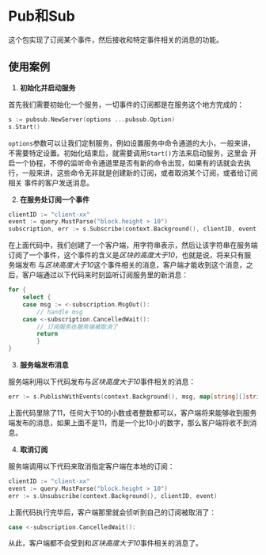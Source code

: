 # Pub和Sub

这个包实现了订阅某个事件，然后接收和特定事件相关的消息的功能。

## 使用案例

1. **初始化并启动服务**

首先我们需要初始化一个服务，一切事件的订阅都是在服务这个地方完成的：

```go
s := pubsub.NewServer(options ...pubsub.Option)
s.Start()
```

`options`参数可以让我们定制服务，例如设置服务中命令通道的大小，一般来讲，不需要特定设置。初始化结束后，就需要调用`Start()`方法来启动服务，这里会
开启一个协程，不停的监听命令通道里是否有新的命令出现，如果有的话就会去执行，一般来讲，这些命令无非就是创建新的订阅，或者取消某个订阅，或者给订阅相关
事件的客户发送消息。

2. **在服务处订阅一个事件**

```go
clientID := "client-xx"
event := query.MustParse("block.height > 10")
subscription, err := s.Subscribe(context.Background(), clientID, event)
```

在上面代码中，我们创建了一个客户端，用字符串表示，然后让该字符串在服务端订阅了一个事件，这个事件的含义是*区块的高度大于10*，也就是说，将来只有服务端发布
与*区块高度大于10*这个事件相关的消息，客户端才能收到这个消息，之后，客户端通过以下代码来时刻监听订阅服务里的新消息：

```go
for {
	select {
	case msg := <-subscription.MsgOut():
		// handle msg
	case <-subscription.CancelledWait():
		// 订阅服务在服务端被取消了
		return
        }
}
```

3. **服务端发布消息**

服务端利用以下代码发布与*区块高度大于10*事件相关的消息：

```go
err := s.PublishWithEvents(context.Background(), msg, map[string][]string{"block.height": {"11"}})
```

上面代码里除了11，任何大于10的小数或者整数都可以，客户端将来能够收到服务端发布的消息，如果上面不是11，而是一个比10小的数字，那么客户端将收不到消息。

4. **取消订阅**

服务端调用以下代码来取消指定客户端在本地的订阅：

```go
clientID := "client-xx"
event := query.MustParse("block.height > 10")
err := s.Unsubscribe(context.Background(), clientID, event)
```

上面代码执行完毕后，客户端那里就会侦听到自己的订阅被取消了：

```go
case <-subscription.CancelledWait():
```

从此，客户端都不会受到和*区块高度大于10*事件相关的消息了。
